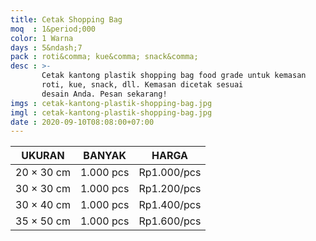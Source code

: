 ```yaml
---
title: Cetak Shopping Bag
moq  : 1&period;000
color: 1 Warna
days : 5&ndash;7
pack : roti&comma; kue&comma; snack&comma;
desc : >-
       Cetak kantong plastik shopping bag food grade untuk kemasan
       roti, kue, snack, dll. Kemasan dicetak sesuai
       desain Anda. Pesan sekarang!
imgs : cetak-kantong-plastik-shopping-bag.jpg
imgl : cetak-kantong-plastik-shopping-bag.jpg
date : 2020-09-10T08:08:00+07:00
---
```


UKURAN           | BANYAK    | HARGA
---------------- | --------- | -----------
20 &times; 30 cm | 1.000 pcs | Rp1.000/pcs
30 &times; 30 cm | 1.000 pcs | Rp1.200/pcs
30 &times; 40 cm | 1.000 pcs | Rp1.400/pcs
35 &times; 50 cm | 1.000 pcs | Rp1.600/pcs